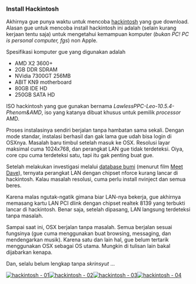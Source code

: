 ### Install Hackintosh

Akhirnya gue punya waktu untuk mencoba [hackintosh](http://en.wikipedia.org/wiki/OSx86) yang gue download. Alasan gue untuk mencoba install hackintosh ini adalah (selain kurang kerjaan tentu saja) untuk mengetahui kemampuan komputer (_bukan PC! PC is personal computer, fgs_) non Apple.

Spesifikasi komputer gue yang digunakan adalah

* AMD X2 3600+
* 2GB DDR SDRAM
* NVidia 7300GT 256MB
* ABIT KN9 motherboard
* 80GB IDE HD
* 250GB SATA HD

ISO hackintosh yang gue gunakan bernama _LawlessPPC-Leo-10.5.4-Phenom&AMD_, iso yang katanya dibuat khusus untuk pemilik _processor_ AMD.

Proses instalasinya sendiri berjalan tanpa hambatan sama sekali. Dengan mode standar, instalasi berhasil dan gak lama gue udah bisa login di OSXnya. Masalah baru timbul setelah masuk ke OSX. Resolusi layar maksimal cuma 1024x768, dan perangkat LAN gue tidak terdeteksi. Oiya, core cpu cuma terdeteksi satu, tapi itu gak penting buat gue.

Setelah melakukan investigasi melalui [database bumi](http://google.com) (menurut film [Meet Dave](http://www.imdb.com/title/tt0765476/)), ternyata perangkat LAN dengan chipset nforce kurang lancar di hackintosh. Kalau masalah resolusi, cuma perlu install nvinject dan semua beres.

Karena malas ngutak-ngatik gimana biar LAN-nya bekerja, gue akhirnya memasang kartu LAN PCI dlink dengan chipset realtek 8139 yang terbukti lancar di hackintosh. Benar saja, setelah dipasang, LAN langsung terdeteksi tanpa masalah.

Sampai saat ini, OSX berjalan tanpa masalah. Semua berjalan sesuai fungsinya (gue cuma menggunakan buat browsing, messaging, dan mendengarkan musik). Karena satu dan lain hal, gue belum tertarik menggunakan OSX sebagai OS utama. Mungkin di tulisan lain bakal dijabarkan kenapa.

Dan, selalu belum lengkap tanpa _skrinsyut_ ...

[![hackintosh - 01](http://dl.getdropbox.com/u/112837/kriwil.com/image/hackintosh01-t.png)](http://dl.getdropbox.com/u/112837/kriwil.com/image/hackintosh01.png)[![hackintosh - 02](http://dl.getdropbox.com/u/112837/kriwil.com/image/hackintosh02-t.png)](http://dl.getdropbox.com/u/112837/kriwil.com/image/hackintosh02.png)[![hackintosh - 03](http://dl.getdropbox.com/u/112837/kriwil.com/image/hackintosh03-t.png)](http://dl.getdropbox.com/u/112837/kriwil.com/image/hackintosh03.png)[![hackintosh - 04](http://dl.getdropbox.com/u/112837/kriwil.com/image/hackintosh04-t.png)](http://dl.getdropbox.com/u/112837/kriwil.com/image/hackintosh04.png)

<!-- {"time": "2008-12-25 12:00:01", "title": "Install Hackintosh"} -->
